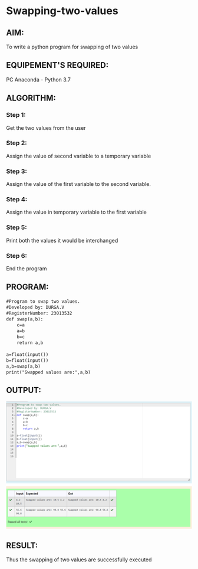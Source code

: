 # Swapping-two-values
## AIM:
To write a python program for swapping of two values
## EQUIPEMENT'S REQUIRED: 
PC
Anaconda - Python 3.7
## ALGORITHM: 
### Step 1:
Get the two values from the user
### Step 2: 
Assign the value of second variable to a temporary variable 
### Step 3: 
Assign the value of the first variable to the second variable.
### Step 4:  
Assign the value in temporary variable to the first variable
### Step 5: 
Print both the values it would be interchanged
### Step 6: 
End the program
## PROGRAM:
```
#Program to swap two values.
#Developed by: DURGA.V
#RegisterNumber: 23013532
def swap(a,b):
    c=a
    a=b
    b=c
    return a,b

a=float(input())
b=float(input())
a,b=swap(a,b)
print("Swapped values are:",a,b)
```
## OUTPUT:
![Alt text](output-1.png)



## RESULT:
Thus the swapping of two values are successfully executed



